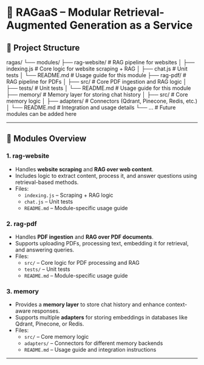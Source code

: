 # 🚀 RAGaaS – Modular Retrieval-Augmented Generation as a Service
## 📂 Project Structure

ragas/
└── modules/
├── rag-website/ # RAG pipeline for websites
│ ├── indexing.js # Core logic for website scraping + RAG
│ ├── chat.js # Unit tests
│ └── README.md # Usage guide for this module
├── rag-pdf/ # RAG pipeline for PDFs
│ ├── src/ # Core PDF ingestion and RAG logic
│ ├── tests/ # Unit tests
│ └── README.md # Usage guide for this module
├── memory/ # Memory layer for storing chat history
│ ├── src/ # Core memory logic
│ ├── adapters/ # Connectors (Qdrant, Pinecone, Redis, etc.)
│ └── README.md # Integration and usage details
└── ... # Future modules can be added here



---

## 🧩 Modules Overview

### 1. **rag-website**
- Handles **website scraping** and **RAG over web content**.
- Includes logic to extract content, process it, and answer questions using retrieval-based methods.
- Files:
  - `indexing.js` – Scraping + RAG logic
  - `chat.js` – Unit tests
  - `README.md` – Module-specific usage guide

### 2. **rag-pdf**
- Handles **PDF ingestion** and **RAG over PDF documents**.
- Supports uploading PDFs, processing text, embedding it for retrieval, and answering queries.
- Files:
  - `src/` – Core logic for PDF processing and RAG
  - `tests/` – Unit tests
  - `README.md` – Module-specific usage guide

### 3. **memory**
- Provides a **memory layer** to store chat history and enhance context-aware responses.
- Supports multiple **adapters** for storing embeddings in databases like Qdrant, Pinecone, or Redis.
- Files:
  - `src/` – Core memory logic
  - `adapters/` – Connectors for different memory backends
  - `README.md` – Usage guide and integration instructions

---
